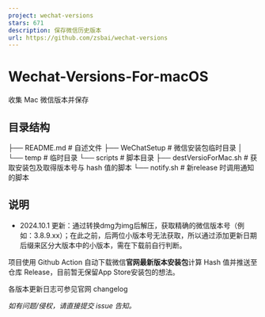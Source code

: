 ```yaml
---
project: wechat-versions
stars: 671
description: 保存微信历史版本
url: https://github.com/zsbai/wechat-versions
---
```


Wechat-Versions-For-macOS
=========================

收集 Mac 微信版本并保存

目录结构
----

├── README.md # 自述文件
├── WeChatSetup # 微信安装包临时目录
│   └── temp # 临时目录
└── scripts   # 脚本目录
    ├── destVersioForMac.sh # 获取安装包及取得版本号与 hash 值的脚本
    └── notify.sh # 新release 时调用通知的脚本

说明
--

-   2024.10.1 更新：通过转换dmg为img后解压，获取精确的微信版本号（例如：3.8.9.xx）；在此之前，后两位小版本号无法获取，所以通过添加更新日期后缀来区分大版本中的小版本，需在下载前自行判断。

项目使用 Github Action 自动下载微信**官网最新版本安装包**计算 Hash 值并推送至仓库 Release，目前暂无保留App Store安装包的想法。

各版本更新日志可参见官网 changelog

_如有问题/侵权，请直接提交 issue 告知。_
